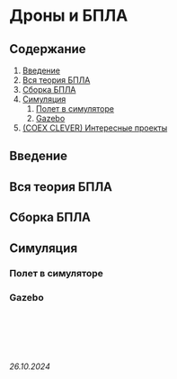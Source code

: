 # Дроны и БПЛА

## Содержание

1. [Введение]()
2. [Вся теория БПЛА]()
3. [Сборка БПЛА]()
4. [Симуляция]()
   1. [Полет в симуляторе]()
   2. [Gazebo]()
5. [(COEX CLEVER) Интересные проекты]()

## Введение

## Вся теория БПЛА

## Сборка БПЛА

## Симуляция

### Полет в симуляторе

### Gazebo



<br><br>
<br><br>

###### 26.10.2024
